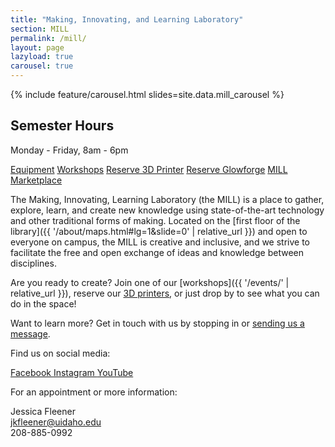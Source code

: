```yaml
---
title: "Making, Innovating, and Learning Laboratory"
section: MILL
permalink: /mill/
layout: page
lazyload: true
carousel: true
---
```


{% include feature/carousel.html slides=site.data.mill_carousel %}

<!---{% include feature/image.html img="https://www.lib.uidaho.edu/media/mill/picture_1.jpg;https://www.lib.uidaho.edu/media/mill/picture_2.jpg;https://www.lib.uidaho.edu/media/mill/picture_3.jpg" alt="the mill 1;the mill 2; the mill 3" %}--->

<div class="alert alert-info text-center" role="alert">
<h2 class="alert-heading h4"><span class="fas fa-clock"></span> Semester Hours</h2>
<p class="h5">Monday - Friday, 8am - 6pm</p>
<!--<h2 class="alert-heading h4"><span class="fas fa-clock"></span> Summer Hours</h2>
<p class="h5">Monday - Friday, 9am - 4pm</p>-->
</div>

<p class="text-center">
    <a href="{{ '/mill/tools.html' | relative_url }}" class="btn btn-outline-pride-gold m-2" ><span class="fas fa-tools"></span> Equipment</a>
    <a href="{{ '/events/' | relative_url }}" class="btn btn-outline-pride-gold m-2" ><span class="fas fa-calendar"></span> Workshops</a>
    <a href="https://libcal.uidaho.edu/reserve/3dprinters" class="btn btn-outline-pride-gold m-2" ><span class="fas fa-print"></span> Reserve 3D Printer</a>
    <a href="https://libcal.uidaho.edu/reserve/laser" class="btn btn-outline-pride-gold m-2" ><span class="fas fa-print"></span> Reserve Glowforge</a>
    <a href="https://marketplace.uidaho.edu/C20272_ustores/web/store_main.jsp?STOREID=205" class="btn btn-outline-pride-gold m-2" ><span class="fas fa-tools"></span> MILL Marketplace</a>
</p>

The Making, Innovating, Learning Laboratory (the MILL) is a place to gather, explore, learn, and create new knowledge using state-of-the-art technology and other traditional forms of making. 
Located on the [first floor of the library]({{ '/about/maps.html#lg=1&slide=0' | relative_url }}) and open to everyone on campus, the MILL is creative and inclusive, and we strive to facilitate the free and open exchange of ideas and knowledge between disciplines.

Are you ready to create? Join one of our [workshops]({{ '/events/' | relative_url }}), reserve our [3D printers](https://libcal.uidaho.edu/reserve/3dprinters), or just drop by to see what you can do in the space!

Want to learn more? Get in touch with us by stopping in or <a href="mailto:jkfleener@uidaho.edu">sending us a message</a>. 

<!---The MILL is an evolving space, and we’d love to hear from you – please use [our Suggestion Box](https://uidaho.co1.qualtrics.com/jfe/form/SV_7V3LDYRF0p8TFyK) to send any requests!-->

<div class="card-group">
    <div class="card">
        <div class="card-body text-center">
            <p class="card-text">Find us on social media:</p>
            <div class="text-center display-4">
                <a href="https://www.facebook.com/uidahomill/" title="Facebook Link" ><span class="fab fa-facebook"></span><span class="visually-hidden">Facebook </span></a>
                <a href="https://www.instagram.com/uidahomill/?hl=en" title="Instagram Link" ><span class="fab fa-instagram"></span><span class="visually-hidden">Instagram </span></a>
                <a href="https://youtube.com/playlist?list=PL3MdArvT5LVecz_8O4WYdgRe01bIbUQMz" title="YouTube Link" ><span class="fab fa-youtube-square"></span><span class="visually-hidden">YouTube </span></a>
            </div>
        </div>
    </div>
    <div class="card">
        <div class="card-body text-center">
            <p class="card-text">For an appointment or more information:</p>
            <p class="card-text">Jessica Fleener<br>
            <a href="mailto:jkfleener@uidaho.edu">jkfleener@uidaho.edu</a><br>
            208-885-0992</p>
        </div>
    </div>
</div>
